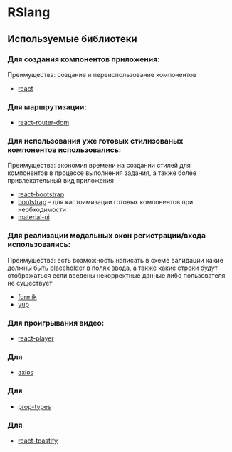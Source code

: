 # RSlang
## Используемые библиотеки

### Для создания компонентов приложения:
Преимущества: создание и переиспользование компонентов
* [react](#react)

### Для маршрутизации:
* [react-router-dom](#react-router-dom)

### Для использования уже готовых стилизованых компонентов использовались:
Преимущества: экономия времени на создании стилей для компонентов в процессе выполнения задания, а также более привлекательный вид приложения
* [react-bootstrap](#react-bootstrap)
* [bootstrap](#bootstrap) - для кастоимизации готовых компонентов при необходимости
* [material-ui](#material-ui)


### Для реализации модальных окон регистрации/входа использовались:
Преимущества: есть возможность написать в схеме валидации какие должны быть placeholder в полях ввода, а также какие строки будут отображаться если введены некорректные данные либо пользователя не существует
* [formik](#formik)
* [yup](#yup)


### Для проигрывания видео:
* [react-player](#react-player)

### Для
* [axios](#axios)

### Для
* [prop-types](#prop-types)

### Для
* [react-toastify](#react-toastify)
